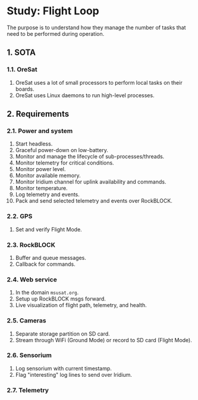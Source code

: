 # Study: Flight Loop

The purpose is to understand how they manage the number of tasks that need to be performed during operation. 

## 1. SOTA

### 1.1. OreSat

1. OreSat uses a lot of small processors to perform local tasks on their boards.
2. OreSat uses Linux daemons to run high-level processes.

## 2. Requirements

### 2.1. Power and system

1. Start headless.
2. Graceful power-down on low-battery.
3. Monitor and manage the lifecycle of sub-processes/threads.
4. Monitor telemetry for critical conditions.
5. Monitor power level.
6. Monitor available memory.
7. Monitor Iridium channel for uplink availability and commands.
8. Monitor temperature.
9. Log telemetry and events.
10. Pack and send selected telemetry and events over RockBLOCK.

### 2.2. GPS

1. Set and verify Flight Mode.

### 2.3. RockBLOCK

1. Buffer and queue messages.
2. Callback for commands.

### 2.4. Web service

1. In the domain `msusat.org`.
2. Setup up RockBLOCK msgs forward.
3. Live visualization of flight path, telemetry, and health.

### 2.5. Cameras

1. Separate storage partition on SD card.
2. Stream through WiFi (Ground Mode) or record to SD card (Flight Mode).

### 2.6. Sensorium

1. Log sensorium with current timestamp.
2. Flag "interesting" log lines to send over Iridium.

### 2.7. Telemetry



